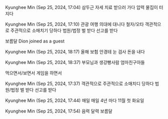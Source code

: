 Kyunghee Min (Sep 25, 2024, 17:04)
삼두근
자세
치료 받으러 가다
압력
물집이 터지다
 
Kyunghee Min (Sep 25, 2024, 17:10)
관광 여행
의대에 대니다
철자/오타
객관적으로
주관적으로
소매치기 당하다
법원/법정
벌 받다
선고를 받다

보름달
Dion joined as a guest
 
Kyunghee Min (Sep 25, 2024, 18:17)
올해
보험
안경테
눈 검사
돈을 내다
 
Kyunghee Min (Sep 25, 2024, 18:37)
부모님과
생강빵사람
엄마친구아들

먹으면서/보면서
게임을 하면서
 
Kyunghee Min (Sep 25, 2024, 17:37)
객관적으로
주관적으로
소매치디 당하다
법원/법정
벌 받다
선고를 받다
 
Kyunghee Min (Sep 25, 2024, 17:44)
매일
매일
4년 마다 11월 첫 화요일
 
Kyunghee Min (Sep 25, 2024, 17:54)
음력 달력
보름달